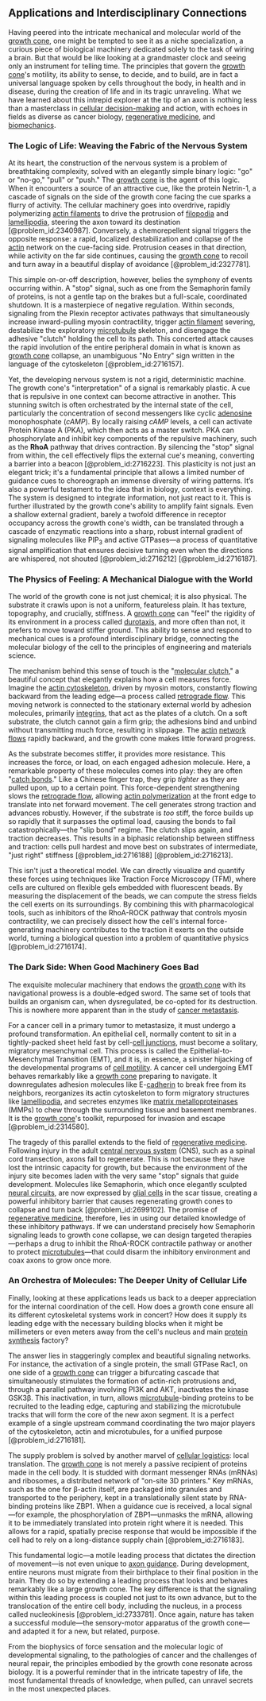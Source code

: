 ## Applications and Interdisciplinary Connections

Having peered into the intricate mechanical and molecular world of the [growth cone](@article_id:176929), one might be tempted to see it as a niche specialization, a curious piece of biological machinery dedicated solely to the task of wiring a brain. But that would be like looking at a grandmaster clock and seeing only an instrument for telling time. The principles that govern the [growth cone](@article_id:176929)'s motility, its ability to sense, to decide, and to build, are in fact a universal language spoken by cells throughout the body, in health and in disease, during the creation of life and in its tragic unraveling. What we have learned about this intrepid explorer at the tip of an axon is nothing less than a masterclass in [cellular decision-making](@article_id:164788) and action, with echoes in fields as diverse as cancer biology, [regenerative medicine](@article_id:145683), and [biomechanics](@article_id:153479).

### The Logic of Life: Weaving the Fabric of the Nervous System

At its heart, the construction of the nervous system is a problem of breathtaking complexity, solved with an elegantly simple binary logic: "go" or "no-go," "pull" or "push." The [growth cone](@article_id:176929) is the agent of this logic. When it encounters a source of an attractive cue, like the protein Netrin-1, a cascade of signals on the side of the growth cone facing the cue sparks a flurry of activity. The cellular machinery goes into overdrive, rapidly polymerizing [actin filaments](@article_id:147309) to drive the protrusion of [filopodia](@article_id:170619) and [lamellipodia](@article_id:260923), steering the axon toward its destination [@problem_id:2340987]. Conversely, a chemorepellent signal triggers the opposite response: a rapid, localized destabilization and collapse of the [actin](@article_id:267802) network on the cue-facing side. Protrusion ceases in that direction, while activity on the far side continues, causing the [growth cone](@article_id:176929) to recoil and turn away in a beautiful display of avoidance [@problem_id:2327781].

This simple on-or-off description, however, belies the symphony of events occurring within. A "stop" signal, such as one from the Semaphorin family of proteins, is not a gentle tap on the brakes but a full-scale, coordinated shutdown. It is a masterpiece of negative regulation. Within seconds, signaling from the Plexin receptor activates pathways that simultaneously increase inward-pulling myosin contractility, trigger [actin filament](@article_id:169191) severing, destabilize the exploratory [microtubule](@article_id:164798) skeleton, and disengage the adhesive "clutch" holding the cell to its path. This concerted attack causes the rapid involution of the entire peripheral domain in what is known as [growth cone](@article_id:176929) collapse, an unambiguous "No Entry" sign written in the language of the cytoskeleton [@problem_id:2716157].

Yet, the developing nervous system is not a rigid, deterministic machine. The growth cone's "interpretation" of a signal is remarkably plastic. A cue that is repulsive in one context can become attractive in another. This stunning switch is often orchestrated by the internal state of the cell, particularly the concentration of second messengers like cyclic [adenosine](@article_id:185997) monophosphate ($cAMP$). By locally raising $cAMP$ levels, a cell can activate Protein Kinase A (PKA), which then acts as a master switch. PKA can phosphorylate and inhibit key components of the repulsive machinery, such as the **RhoA** pathway that drives contraction. By silencing the "stop" signal from within, the cell effectively flips the external cue's meaning, converting a barrier into a beacon [@problem_id:2716223]. This plasticity is not just an elegant trick; it's a fundamental principle that allows a limited number of guidance cues to choreograph an immense diversity of wiring patterns. It’s also a powerful testament to the idea that in biology, context is everything. The system is designed to integrate information, not just react to it. This is further illustrated by the growth cone's ability to amplify faint signals. Even a shallow external gradient, barely a twofold difference in receptor occupancy across the growth cone's width, can be translated through a cascade of enzymatic reactions into a sharp, robust internal gradient of signaling molecules like $\text{PIP}_3$ and active GTPases—a process of quantitative signal amplification that ensures decisive turning even when the directions are whispered, not shouted [@problem_id:2716212] [@problem_id:2716187].

### The Physics of Feeling: A Mechanical Dialogue with the World

The world of the growth cone is not just chemical; it is also physical. The substrate it crawls upon is not a uniform, featureless plain. It has texture, topography, and crucially, stiffness. A [growth cone](@article_id:176929) can "feel" the rigidity of its environment in a process called [durotaxis](@article_id:272332), and more often than not, it prefers to move toward stiffer ground. This ability to sense and respond to mechanical cues is a profound interdisciplinary bridge, connecting the molecular biology of the cell to the principles of engineering and materials science.

The mechanism behind this sense of touch is the "[molecular clutch](@article_id:176131)," a beautiful concept that elegantly explains how a cell measures force. Imagine the [actin cytoskeleton](@article_id:267249), driven by myosin motors, constantly flowing backward from the leading edge—a process called [retrograde flow](@article_id:200804). This moving network is connected to the stationary external world by adhesion molecules, primarily [integrins](@article_id:146142), that act as the plates of a clutch. On a soft substrate, the clutch cannot gain a firm grip; the adhesions bind and unbind without transmitting much force, resulting in slippage. The [actin](@article_id:267802) [network flows](@article_id:268306) rapidly backward, and the growth cone makes little forward progress.

As the substrate becomes stiffer, it provides more resistance. This increases the force, or load, on each engaged adhesion molecule. Here, a remarkable property of these molecules comes into play: they are often "[catch bonds](@article_id:171492)." Like a Chinese finger trap, they grip *tighter* as they are pulled upon, up to a certain point. This force-dependent strengthening slows the [retrograde flow](@article_id:200804), allowing [actin polymerization](@article_id:155995) at the front edge to translate into net forward movement. The cell generates strong traction and advances robustly. However, if the substrate is *too* stiff, the force builds up so rapidly that it surpasses the optimal load, causing the bonds to fail catastrophically—the "slip bond" regime. The clutch slips again, and traction decreases. This results in a biphasic relationship between stiffness and traction: cells pull hardest and move best on substrates of intermediate, "just right" stiffness [@problem_id:2716188] [@problem_id:2716213].

This isn't just a theoretical model. We can directly visualize and quantify these forces using techniques like Traction Force Microscopy (TFM), where cells are cultured on flexible gels embedded with fluorescent beads. By measuring the displacement of the beads, we can compute the stress fields the cell exerts on its surroundings. By combining this with pharmacological tools, such as inhibitors of the RhoA-ROCK pathway that controls myosin contractility, we can precisely dissect how the cell's internal force-generating machinery contributes to the traction it exerts on the outside world, turning a biological question into a problem of quantitative physics [@problem_id:2716174].

### The Dark Side: When Good Machinery Goes Bad

The exquisite molecular machinery that endows the [growth cone](@article_id:176929) with its navigational prowess is a double-edged sword. The same set of tools that builds an organism can, when dysregulated, be co-opted for its destruction. This is nowhere more apparent than in the study of [cancer metastasis](@article_id:153537).

For a cancer cell in a primary tumor to metastasize, it must undergo a profound transformation. An epithelial cell, normally content to sit in a tightly-packed sheet held fast by cell-[cell junctions](@article_id:146288), must become a solitary, migratory mesenchymal cell. This process is called the Epithelial-to-Mesenchymal Transition (EMT), and it is, in essence, a sinister hijacking of the developmental programs of [cell motility](@article_id:140339). A cancer cell undergoing EMT behaves remarkably like a [growth cone](@article_id:176929) preparing to navigate. It downregulates adhesion molecules like E-[cadherin](@article_id:155812) to break free from its neighbors, reorganizes its actin cytoskeleton to form migratory structures like [lamellipodia](@article_id:260923), and secretes enzymes like [matrix metalloproteinases](@article_id:262279) (MMPs) to chew through the surrounding tissue and basement membranes. It is the [growth cone](@article_id:176929)'s toolkit, repurposed for invasion and escape [@problem_id:2314580].

The tragedy of this parallel extends to the field of [regenerative medicine](@article_id:145683). Following injury in the adult [central nervous system](@article_id:148221) (CNS), such as a spinal cord transection, axons fail to regenerate. This is not because they have lost the intrinsic capacity for growth, but because the environment of the injury site becomes laden with the very same "stop" signals that guide development. Molecules like Semaphorin, which once elegantly sculpted [neural circuits](@article_id:162731), are now expressed by [glial cells](@article_id:138669) in the scar tissue, creating a powerful inhibitory barrier that causes regenerating growth cones to collapse and turn back [@problem_id:2699102]. The promise of [regenerative medicine](@article_id:145683), therefore, lies in using our detailed knowledge of these inhibitory pathways. If we can understand precisely how Semaphorin signaling leads to growth cone collapse, we can design targeted therapies—perhaps a drug to inhibit the RhoA-ROCK contractile pathway or another to protect [microtubules](@article_id:139377)—that could disarm the inhibitory environment and coax axons to grow once more.

### An Orchestra of Molecules: The Deeper Unity of Cellular Life

Finally, looking at these applications leads us back to a deeper appreciation for the internal coordination of the cell. How does a growth cone ensure all its different cytoskeletal systems work in concert? How does it supply its leading edge with the necessary building blocks when it might be millimeters or even meters away from the cell's nucleus and main [protein synthesis](@article_id:146920) factory?

The answer lies in staggeringly complex and beautiful signaling networks. For instance, the activation of a single protein, the small GTPase Rac1, on one side of a [growth cone](@article_id:176929) can trigger a bifurcating cascade that simultaneously stimulates the formation of actin-rich protrusions and, through a parallel pathway involving PI3K and AKT, inactivates the kinase GSK3β. This inactivation, in turn, allows [microtubule](@article_id:164798)-binding proteins to be recruited to the leading edge, capturing and stabilizing the microtubule tracks that will form the core of the new axon segment. It is a perfect example of a single upstream command coordinating the two major players of the cytoskeleton, actin and microtubules, for a unified purpose [@problem_id:2716181].

The supply problem is solved by another marvel of [cellular logistics](@article_id:149826): local translation. The [growth cone](@article_id:176929) is not merely a passive recipient of proteins made in the cell body. It is studded with dormant messenger RNAs (mRNAs) and ribosomes, a distributed network of "on-site 3D printers." Key mRNAs, such as the one for β-actin itself, are packaged into granules and transported to the periphery, kept in a translationally silent state by RNA-binding proteins like ZBP1. When a guidance cue is received, a local signal—for example, the phosphorylation of ZBP1—unmasks the mRNA, allowing it to be immediately translated into protein right where it is needed. This allows for a rapid, spatially precise response that would be impossible if the cell had to rely on a long-distance supply chain [@problem_id:2716183].

This fundamental logic—a motile leading process that dictates the direction of movement—is not even unique to [axon guidance](@article_id:163939). During development, entire neurons must migrate from their birthplace to their final position in the brain. They do so by extending a leading process that looks and behaves remarkably like a large growth cone. The key difference is that the signaling within this leading process is coupled not just to its own advance, but to the translocation of the entire cell body, including the nucleus, in a process called nucleokinesis [@problem_id:2733781]. Once again, nature has taken a successful module—the sensory-motor apparatus of the growth cone—and adapted it for a new, but related, purpose.

From the biophysics of force sensation and the molecular logic of developmental signaling, to the pathologies of cancer and the challenges of neural repair, the principles embodied by the growth cone resonate across biology. It is a powerful reminder that in the intricate tapestry of life, the most fundamental threads of knowledge, when pulled, can unravel secrets in the most unexpected places.